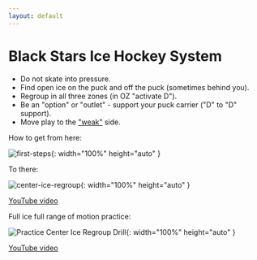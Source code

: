 ```yaml
---
layout: default
---
```

<!-- link rel="stylesheet" href="/style.css" -->

# Black Stars Ice Hockey System

- Do not skate into pressure.
- Find open ice on the puck and off the puck (sometimes behind you).
- Regroup in all three zones (in OZ "activate D").
- Be an "option" or "outlet" - support your puck carrier ("D" to "D" support).
- Move play to the ["weak"](https://theweaksidestory.wordpress.com/2022/01/23/the-weak-side-story/) side.


How to get from here:

![first-steps](https://github.com/user-attachments/assets/e9728cd9-4861-4622-b5aa-d0b053ae36a0){: width="100%" height="auto" }

To there:

![center-ice-regroup](https://github.com/user-attachments/assets/9faa6bf5-35a3-4ba0-a658-482aaf9403d7){: width="100%" height="auto" }

[YouTube video](https://youtu.be/xUTFwUlOSwE)

Full ice full range of motion practice:

![Practice Center Ice Regroup Drill](https://github.com/user-attachments/assets/b8e1d5f2-ae65-4656-8046-1ecd12b7bbda){: width="100%" height="auto" }

[YouTube video](https://youtu.be/GZMWYcK2a88)

